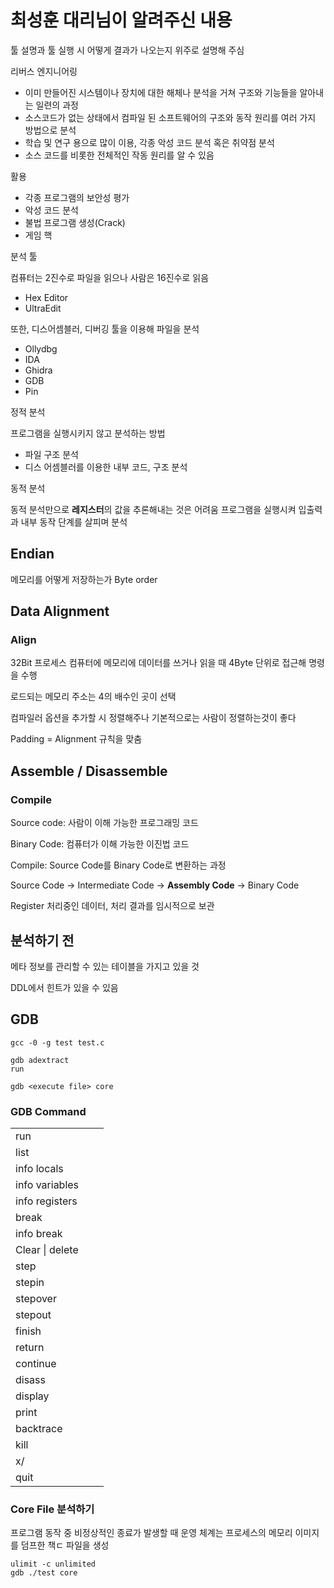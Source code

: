 # 최성훈 대리님이 알려주신 내용

툴 설명과 툴 실행 시 어떻게 결과가 나오는지 위주로 설명해 주심

리버스 엔지니어링

- 이미 만들어진 시스템이나 장치에 대한 해체나 분석을 거쳐 구조와 기능들을 알아내는 일련의 과정
- 소스코드가 없는 상태에서 컴파일 된 소프트웨어의 구조와 동작 원리를 여러 가지 방법으로 분석
- 학습 및 연구 용으로 많이 이용, 각종 악성 코드 분석 혹은 취약점 분석
- 소스 코드를 비롯한 전체적인 작동 원리를 알 수 있음

활용

- 각종 프로그램의 보안성 평가
- 악성 코드 분석
- 불법 프로그램 생성(Crack)
- 게임 핵

분석 툴

컴퓨터는 2진수로 파일을 읽으나 사람은 16진수로 읽음

- Hex Editor
- UltraEdit

또한, 디스어셈블러, 디버깅 툴을 이용해 파일을 분석

- Ollydbg
- IDA
- Ghidra
- GDB
- Pin

정적 분석

프로그램을 실행시키지 않고 분석하는 방법

- 파일 구조 분석
- 디스 어셈블러를 이용한 내부 코드, 구조 분석

동적 분석

동적 분석만으로 **레지스터**의 값을 추론해내는 것은 어려움
프로그램을 실행시켜 입출력과 내부 동작 단계를 살피며 분석

## Endian

메모리를 어떻게 저장하는가 Byte order

## Data Alignment

### Align

32Bit 프로세스 컴퓨터에 메모리에 데이터를 쓰거나 읽을 때 4Byte 단위로 접근해 명령을 수행

로드되는 메모리 주소는 4의 배수인 곳이 선택

컴파일러 옵션을 추가할 시 정렬해주나 기본적으로는 사람이 정렬하는것이 좋다

Padding = Alignment 규칙을 맞춤

## Assemble / Disassemble

### Compile

Source code: 사람이 이해 가능한 프로그래밍 코드

Binary Code: 컴퓨터가 이해 가능한 이진법 코드

Compile: Source Code를 Binary Code로 변환하는 과정

Source Code -> Intermediate Code -> **Assembly Code** -> Binary Code

Register 처리중인 데이터, 처리 결과를 임시적으로 보관

## 분석하기 전

메타 정보를 관리할 수 있는 테이블을 가지고 있을 것

DDL에서 힌트가 있을 수 있음

## GDB

```
gcc -0 -g test test.c

gdb adextract
run

gdb <execute file> core
```

### GDB Command

|                 |      |      |
| --------------- | ---- | ---- |
| run             |      |      |
| list            |      |      |
| info locals     |      |      |
| info variables  |      |      |
| info registers  |      |      |
| break           |      |      |
| info break      |      |      |
| Clear \| delete |      |      |
| step            |      |      |
| stepin          |      |      |
| stepover        |      |      |
| stepout         |      |      |
| finish          |      |      |
| return          |      |      |
| continue        |      |      |
| disass          |      |      |
| display         |      |      |
| print           |      |      |
| backtrace       |      |      |
| kill            |      |      |
| x/              |      |      |
| quit            |      |      |

### Core File 분석하기

프로그램 동작 중 비정상적인 종료가 발생할 때 운영 체계는 프로세스의 메모리 이미지를 덤프한 책ㄷ 파일을 생성

```
ulimit -c unlimited
gdb ./test core
```

